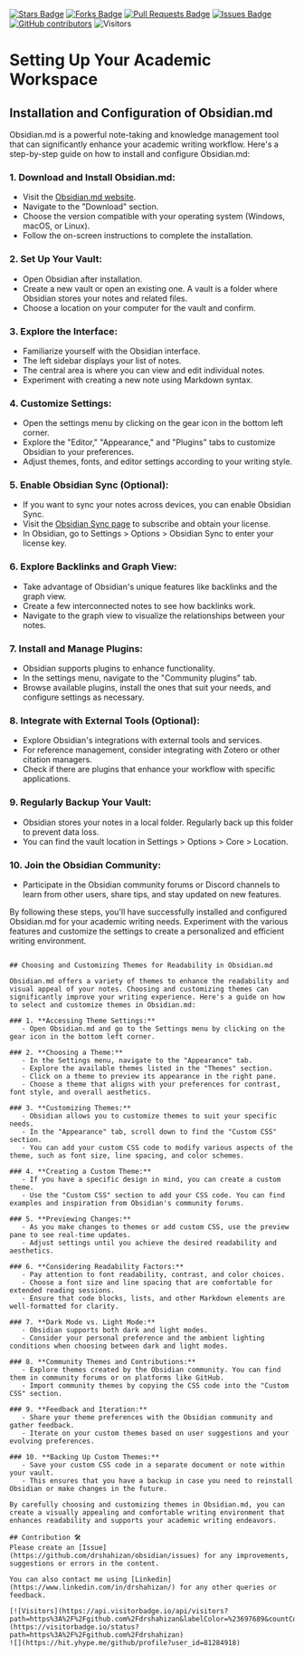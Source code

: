 <a href="https://github.com/drshahizan/obsidian/stargazers"><img src="https://img.shields.io/github/stars/drshahizan/obsidian" alt="Stars Badge"/></a>
<a href="https://github.com/drshahizan/obsidian/network/members"><img src="https://img.shields.io/github/forks/drshahizan/obsidian" alt="Forks Badge"/></a>
<a href="https://github.com/drshahizan/obsidian/pulls"><img src="https://img.shields.io/github/issues-pr/drshahizan/obsidian" alt="Pull Requests Badge"/></a>
<a href="https://github.com/drshahizan/obsidian"><img src="https://img.shields.io/github/issues/drshahizan/obsidian" alt="Issues Badge"/></a>
<a href="https://github.com/drshahizan/obsidian/graphs/contributors"><img alt="GitHub contributors" src="https://img.shields.io/github/contributors/drshahizan/obsidian?color=2b9348"></a>
![Visitors](https://api.visitorbadge.io/api/visitors?path=https%3A%2F%2Fgithub.com%2Fdrshahizan%2obsidian&labelColor=%23d9e3f0&countColor=%23697689&style=flat)

# Setting Up Your Academic Workspace

## Installation and Configuration of Obsidian.md

Obsidian.md is a powerful note-taking and knowledge management tool that can significantly enhance your academic writing workflow. Here's a step-by-step guide on how to install and configure Obsidian.md:

### 1. **Download and Install Obsidian.md:**
   - Visit the [Obsidian.md website](https://obsidian.md/).
   - Navigate to the "Download" section.
   - Choose the version compatible with your operating system (Windows, macOS, or Linux).
   - Follow the on-screen instructions to complete the installation.

### 2. **Set Up Your Vault:**
   - Open Obsidian after installation.
   - Create a new vault or open an existing one. A vault is a folder where Obsidian stores your notes and related files.
   - Choose a location on your computer for the vault and confirm.

### 3. **Explore the Interface:**
   - Familiarize yourself with the Obsidian interface.
   - The left sidebar displays your list of notes.
   - The central area is where you can view and edit individual notes.
   - Experiment with creating a new note using Markdown syntax.

### 4. **Customize Settings:**
   - Open the settings menu by clicking on the gear icon in the bottom left corner.
   - Explore the "Editor," "Appearance," and "Plugins" tabs to customize Obsidian to your preferences.
   - Adjust themes, fonts, and editor settings according to your writing style.

### 5. **Enable Obsidian Sync (Optional):**
   - If you want to sync your notes across devices, you can enable Obsidian Sync.
   - Visit the [Obsidian Sync page](https://obsidian.md/sync) to subscribe and obtain your license.
   - In Obsidian, go to Settings > Options > Obsidian Sync to enter your license key.

### 6. **Explore Backlinks and Graph View:**
   - Take advantage of Obsidian's unique features like backlinks and the graph view.
   - Create a few interconnected notes to see how backlinks work.
   - Navigate to the graph view to visualize the relationships between your notes.

### 7. **Install and Manage Plugins:**
   - Obsidian supports plugins to enhance functionality.
   - In the settings menu, navigate to the "Community plugins" tab.
   - Browse available plugins, install the ones that suit your needs, and configure settings as necessary.

### 8. **Integrate with External Tools (Optional):**
   - Explore Obsidian's integrations with external tools and services.
   - For reference management, consider integrating with Zotero or other citation managers.
   - Check if there are plugins that enhance your workflow with specific applications.

### 9. **Regularly Backup Your Vault:**
   - Obsidian stores your notes in a local folder. Regularly back up this folder to prevent data loss.
   - You can find the vault location in Settings > Options > Core > Location.

### 10. **Join the Obsidian Community:**
   - Participate in the Obsidian community forums or Discord channels to learn from other users, share tips, and stay updated on new features.

By following these steps, you'll have successfully installed and configured Obsidian.md for your academic writing needs. Experiment with the various features and customize the settings to create a personalized and efficient writing environment.
```

## Choosing and Customizing Themes for Readability in Obsidian.md

Obsidian.md offers a variety of themes to enhance the readability and visual appeal of your notes. Choosing and customizing themes can significantly improve your writing experience. Here's a guide on how to select and customize themes in Obsidian.md:

### 1. **Accessing Theme Settings:**
   - Open Obsidian.md and go to the Settings menu by clicking on the gear icon in the bottom left corner.

### 2. **Choosing a Theme:**
   - In the Settings menu, navigate to the "Appearance" tab.
   - Explore the available themes listed in the "Themes" section.
   - Click on a theme to preview its appearance in the right pane.
   - Choose a theme that aligns with your preferences for contrast, font style, and overall aesthetics.

### 3. **Customizing Themes:**
   - Obsidian allows you to customize themes to suit your specific needs.
   - In the "Appearance" tab, scroll down to find the "Custom CSS" section.
   - You can add your custom CSS code to modify various aspects of the theme, such as font size, line spacing, and color schemes.

### 4. **Creating a Custom Theme:**
   - If you have a specific design in mind, you can create a custom theme.
   - Use the "Custom CSS" section to add your CSS code. You can find examples and inspiration from Obsidian's community forums.

### 5. **Previewing Changes:**
   - As you make changes to themes or add custom CSS, use the preview pane to see real-time updates.
   - Adjust settings until you achieve the desired readability and aesthetics.

### 6. **Considering Readability Factors:**
   - Pay attention to font readability, contrast, and color choices.
   - Choose a font size and line spacing that are comfortable for extended reading sessions.
   - Ensure that code blocks, lists, and other Markdown elements are well-formatted for clarity.

### 7. **Dark Mode vs. Light Mode:**
   - Obsidian supports both dark and light modes.
   - Consider your personal preference and the ambient lighting conditions when choosing between dark and light modes.

### 8. **Community Themes and Contributions:**
   - Explore themes created by the Obsidian community. You can find them in community forums or on platforms like GitHub.
   - Import community themes by copying the CSS code into the "Custom CSS" section.

### 9. **Feedback and Iteration:**
   - Share your theme preferences with the Obsidian community and gather feedback.
   - Iterate on your custom themes based on user suggestions and your evolving preferences.

### 10. **Backing Up Custom Themes:**
   - Save your custom CSS code in a separate document or note within your vault.
   - This ensures that you have a backup in case you need to reinstall Obsidian or make changes in the future.

By carefully choosing and customizing themes in Obsidian.md, you can create a visually appealing and comfortable writing environment that enhances readability and supports your academic writing endeavors.

## Contribution 🛠️
Please create an [Issue](https://github.com/drshahizan/obsidian/issues) for any improvements, suggestions or errors in the content.

You can also contact me using [Linkedin](https://www.linkedin.com/in/drshahizan/) for any other queries or feedback.

[![Visitors](https://api.visitorbadge.io/api/visitors?path=https%3A%2F%2Fgithub.com%2Fdrshahizan&labelColor=%23697689&countColor=%23555555&style=plastic)](https://visitorbadge.io/status?path=https%3A%2F%2Fgithub.com%2Fdrshahizan)
![](https://hit.yhype.me/github/profile?user_id=81284918)


